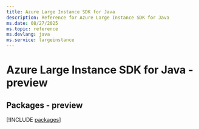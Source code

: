 ```yaml
---
title: Azure Large Instance SDK for Java
description: Reference for Azure Large Instance SDK for Java
ms.date: 08/27/2025
ms.topic: reference
ms.devlang: java
ms.service: largeinstance
---
```

# Azure Large Instance SDK for Java - preview
## Packages - preview
[!INCLUDE [packages](large-instance-index.md)]